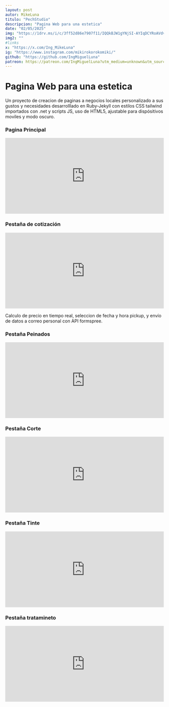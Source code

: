 ```yaml
---
layout: post
autor: MikeLuna
titulo: "PechStudio"
descripcion: "Pagina Web para una estetica"
date: "02/05/2025"
img: "https://1drv.ms/i/c/3ff52d86e7907f11/IQQkBJW1gYNjSI-AYIqDCYRoAVdvaUUTPsD8HKfDxkct9jg?width=1024"
img2: ""
#links
x: "https://x.com/Ing_MikeLuna"
ig: "https://www.instagram.com/mikirokorokomiki/"
github: "https://github.com/IngMiguelLuna"
patreon: https://patreon.com/IngMiguelLuna?utm_medium=unknown&utm_source=join_link&utm_campaign=creatorshare_creator&utm_content=copyLink
---
```

# Pagina Web para una estetica

Un proyecto de creacion de paginas a negocios locales personalizado a sus gustos y necesidades desarrolllado en Ruby-Jekyll con estilos CSS tailwind importados con .net y scripts JS, uso de HTML5, ajustable para dispósitivos moviles y modo oscuro.

### Pagina Principal

<iframe src="https://1drv.ms/b/c/3ff52d86e7907f11/IQQo7Dke1sDLQrUFF2l1b1SbAQ7l3HkZ1PL41KrD0MrOEaU" width="100%" height="240" frameborder="0" scrolling="yes"></iframe>

### Pestaña de cotización

<iframe src="https://1drv.ms/b/c/3ff52d86e7907f11/IQQgkuH2tcUVSolUDeMt2K32ATxEhhmnVceKzV6oTVDw2ss" width="100%" height="240" frameborder="0" scrolling="yes"></iframe>

Calculo de precio en tiempo real, seleccion de fecha y hora pickup, y envío de datos a correo personal con API formspree.

### Pestaña Peinados

<iframe src="https://1drv.ms/b/c/3ff52d86e7907f11/IQRjAv5YzQg8T7rlJ7aZLwbzAW2fcx-wAM0BSTKhbci4TlU" width="100%" height="240" frameborder="0" scrolling="yes"></iframe>

### Pestaña Corte

<iframe src="https://1drv.ms/b/c/3ff52d86e7907f11/IQRgwLUT_f12Ro25qQN7gMl5ARDQua083CVCWqCyYU6tTSc" width="100%" height="240" frameborder="0" scrolling="yes"></iframe>

### Pestaña Tinte

<iframe src="https://1drv.ms/b/c/3ff52d86e7907f11/IQT-3uOgeO0gRY6AFUXZrfHFAbT_XALX0giPFNmX26sJZFc" width="100%" height="240" frameborder="0" scrolling="yes"></iframe>

### Pestaña tratamineto

<iframe src="https://1drv.ms/b/c/3ff52d86e7907f11/IQS2s7h2e2CfRIVMGlH0Nhc5AZmtsnG3uk_ETykd5vILvB0" width="100%" height="240" frameborder="0" scrolling="yes"></iframe>